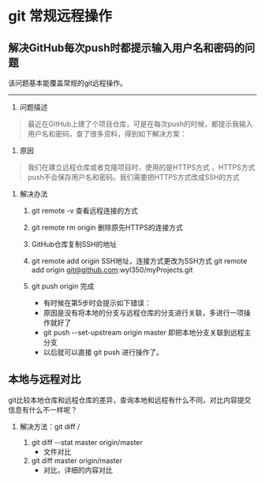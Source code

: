 # git 常规远程操作

## 解决GitHub每次push时都提示输入用户名和密码的问题  
该问题基本能覆盖常规的git远程操作。
***
1. 问题描述
> 最近在GitHub上建了个项目仓库，可是在每次push的时候，都提示我输入用户名和密码，查了很多资料，得到如下解决方案：
1. 原因
> 我们在建立远程仓库或者克隆项目时，使用的是HTTPS方式 ，HTTPS方式push不会保存用户名和密码。我们需要把HTTPS方式改成SSH的方式
1. 解决办法
    1. git remote -v  查看远程连接的方式

    2. git remote rm origin 删除原先HTTPS的连接方式

    3. GitHub仓库复制SSH的地址

    4. git remote add origin SSH地址，连接方式更改为SSH方式
        git remote add origin git@github.com:wyl350/myProjects.git
    5. git push origin  完成
        - 有时候在第5步时会提示如下错误：
        - 原因是没有将本地的分支与远程仓库的分支进行关联，多进行一项操作就好了
        - git push --set-upstream origin master 即把本地分支关联到远程主分支
        - 以后就可以直接 git push 进行操作了。
## 本地与远程对比
git比较本地仓库和远程仓库的差异，查询本地和远程有什么不同，对比内容提交信息有什么不一样呢？

1. 解决方法：git diff <local branch> <remote>/<remote branch>
    1. git diff --stat master origin/master
        - 文件对比
    1. git diff master origin/master
        - 对比，详细的内容对比


